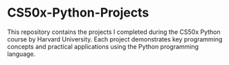 # CS50x-Python-Projects
This repository contains the projects I completed during the CS50x Python course by Harvard University. Each project demonstrates key programming concepts and practical applications using the Python programming language.
